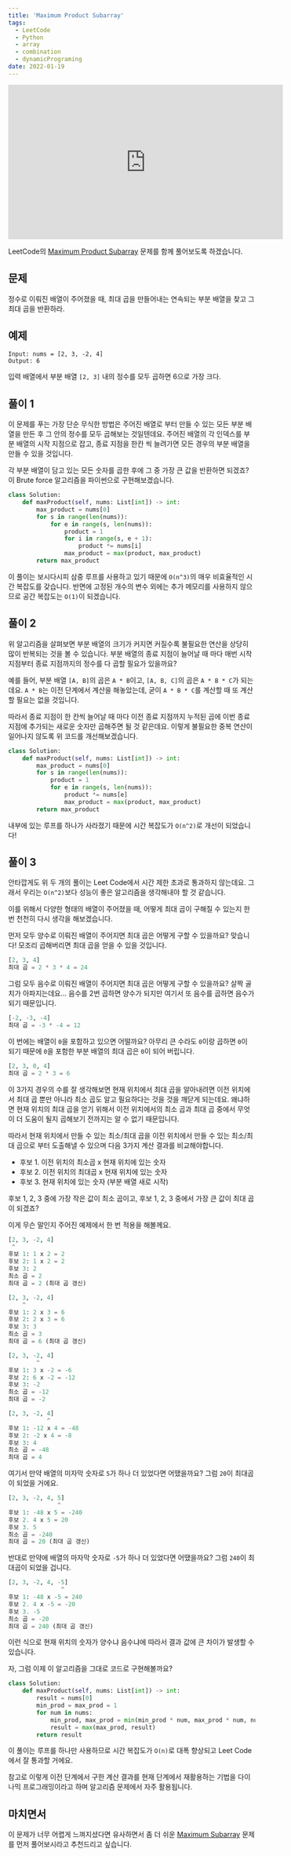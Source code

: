 ```yaml
---
title: 'Maximum Product Subarray'
tags:
  - LeetCode
  - Python
  - array
  - combination
  - dynamicPrograming
date: 2022-01-19
---
```


<iframe width="560" height="315" src="https://www.youtube.com/embed/m13hRkeISS8" title="YouTube video player" frameborder="0" allow="accelerometer; autoplay; clipboard-write; encrypted-media; gyroscope; picture-in-picture; web-share" allowfullscreen></iframe>

LeetCode의 [Maximum Product Subarray](https://leetcode.com/problems/maximum-product-subarray/) 문제를 함께 풀어보도록 하겠습니다.

## 문제

정수로 이뤄진 배열이 주어졌을 때, 최대 곱을 만들어내는 연속되는 부분 배열을 찾고 그 최대 곱을 반환하라.

## 예제

```
Input: nums = [2, 3, -2, 4]
Output: 6
```

입력 배열에서 부분 배열 `[2, 3]` 내의 정수를 모두 곱하면 6으로 가장 크다.

## 풀이 1

이 문제를 푸는 가장 단순 무식한 방법은 주어진 배열로 부터 만들 수 있는 모든 부분 배열을 만든 후 그 안의 정수를 모두 곱해보는 것일텐데요.
주어진 배열의 각 인덱스를 부분 배열의 시작 지점으로 잡고, 종료 지점을 한칸 씩 늘려가면 모든 경우의 부분 배열을 만들 수 있을 것입니다.

각 부분 배열이 담고 있는 모든 숫자를 곱한 후에 그 중 가장 큰 값을 반환하면 되겠죠?
이 Brute force 알고리즘을 파이썬으로 구현해보겠습니다.

```py
class Solution:
    def maxProduct(self, nums: List[int]) -> int:
        max_product = nums[0]
        for s in range(len(nums)):
            for e in range(s, len(nums)):
                product = 1
                for i in range(s, e + 1):
                    product *= nums[i]
                max_product = max(product, max_product)
        return max_product
```

이 풀이는 보시다시피 삼중 루프를 사용하고 있기 때문에 `O(n^3)`의 매우 비효율적인 시간 복잡도를 갖습니다.
반면에 고정된 개수의 변수 외에는 추가 메모리를 사용하지 않으므로 공간 복잡도는 `O(1)`이 되겠습니다.

## 풀이 2

위 알고리즘을 살펴보면 부분 배열의 크기가 커지면 커질수록 불필요한 연산을 상당히 많이 반복되는 것을 볼 수 있습니다.
부분 배열의 종료 지점이 늘어날 때 마다 매번 시작 지점부터 종료 지점까지의 정수를 다 곱할 필요가 있을까요?

예를 들어, 부분 배열 `[A, B]`의 곱은 `A * B`이고, `[A, B, C]`의 곱은 `A * B * C`가 되는데요.
`A * B`는 이전 단계에서 계산을 해놓았는데, 굳이 `A * B * C`를 계산할 때 또 계산할 필요는 없을 것입니다.

따라서 종료 지점이 한 칸씩 늘어날 때 마다 이전 종료 지점까지 누적된 곱에 이번 종료 지점에 추가되는 새로운 숫자만 곱해주면 될 것 같은데요.
이렇게 불필요한 중복 연산이 일어나지 않도록 위 코드를 개선해보겠습니다.

```py
class Solution:
    def maxProduct(self, nums: List[int]) -> int:
        max_product = nums[0]
        for s in range(len(nums)):
            product = 1
            for e in range(s, len(nums)):
                product *= nums[e]
                max_product = max(product, max_product)
        return max_product
```

내부에 있는 루프를 하나가 사라졌기 때문에 시간 복잡도가 `O(n^2)`로 개선이 되었습니다!

## 풀이 3

안타깝게도 위 두 개의 풀이는 Leet Code에서 시간 제한 초과로 통과하지 않는데요.
그래서 우리는 `O(n^2)`보다 성능이 좋은 알고리즘을 생각해내야 할 것 같습니다.

이를 위해서 다양한 형태의 배열이 주어졌을 때, 어떻게 최대 곱이 구해질 수 있는지 한 번 천천히 다시 생각을 해보겠습니다.

먼저 모두 양수로 이뤄진 배열이 주어지면 최대 곱은 어떻게 구할 수 있을까요?
맞습니다! 모조리 곱해버리면 최대 곱을 얻을 수 있을 것입니다.

```py
[2, 3, 4]
최대 곱 = 2 * 3 * 4 = 24
```

그럼 모두 음수로 이뤄진 배열이 주어지면 최대 곱은 어떻게 구할 수 있을까요?
살짝 골치가 아파지는데요... 음수를 2번 곱하면 양수가 되지만 여기서 또 음수를 곱하면 음수가 되기 때문입니다.

```py
[-2, -3, -4]
최대 곱 = -3 * -4 = 12
```

이 번에는 배열이 `0`을 포함하고 있으면 어떨까요?
아무리 큰 수라도 `0`이랑 곱하면 `0`이 되기 때문에 `0`을 포함한 부분 배열의 최대 곱은 `0`이 되어 버립니다.

```py
[2, 3, 0, 4]
최대 곱 = 2 * 3 = 6
```

이 3가지 경우의 수를 잘 생각해보면 현재 위치에서 최대 곱을 알아내려면 이전 위치에서 최대 곱 뿐만 아니라 최소 곱도 알고 필요하다는 것을 것을 깨닫게 되는데요.
왜냐하면 현재 위치의 최대 곱을 얻기 위해서 이전 위치에서의 최소 곱과 최대 곱 중에서 무엇이 더 도움이 될지 곱해보기 전까지는 알 수 없기 때문입니다.

따라서 현재 위치에서 만들 수 있는 최소/최대 곱을 이전 위치에서 만들 수 있는 최소/최대 곱으로 부터 도출해낼 수 있으며 다음 3가지 계산 결과를 비교해야합니다.

- 후보 1. 이전 위치의 최소곱 x 현재 위치에 있는 숫자
- 후보 2. 이전 위치의 최대곱 x 현재 위치에 있는 숫자
- 후보 3. 현재 위치에 있는 숫자 (부분 배열 새로 시작)

후보 1, 2, 3 중에 가장 작은 값이 최소 곱이고, 후보 1, 2, 3 중에서 가장 큰 값이 최대 곱이 되겠죠?

이게 무슨 말인지 주어진 예제에서 한 번 적용을 해볼께요.

```py
[2, 3, -2, 4]
 ^
후보 1: 1 x 2 = 2
후보 2: 1 x 2 = 2
후보 3: 2
최소 곱 = 2
최대 곱 = 2 (최대 곱 갱신)
```

```py
[2, 3, -2, 4]
    ^
후보 1: 2 x 3 = 6
후보 2: 2 x 3 = 6
후보 3: 3
최소 곱 = 3
최대 곱 = 6 (최대 곱 갱신)
```

```py
[2, 3, -2, 4]
        ^
후보 1: 3 x -2 = -6
후보 2: 6 x -2 = -12
후보 3: -2
최소 곱 = -12
최대 곱 = -2
```

```py
[2, 3, -2, 4]
           ^
후보 1: -12 x 4 = -48
후보 2: -2 x 4 = -8
후보 3: 4
최소 곱 = -48
최대 곱 = 4
```

여기서 만약 배열의 미자막 숫자로 `5`가 하나 더 있었다면 어땠을까요?
그럼 `20`이 최대곱이 되었을 거에요.

```py
[2, 3, -2, 4, 5]
              ^
후보 1: -48 x 5 = -240
후보 2. 4 x 5 = 20
후보 3. 5
최소 곱 = -240
최대 곱 = 20 (최대 곱 갱신)
```

반대로 만약에 배열의 마자막 숫자로 `-5`가 하나 더 있었다면 어땠을까요?
그럼 `240`이 최대곱이 되었을 겁니다.

```py
[2, 3, -2, 4, -5]
               ^
후보 1: -48 x -5 = 240
후보 2. 4 x -5 = -20
후보 3. -5
최소 곱 = -20
최대 곱 = 240 (최대 곱 갱신)
```

이런 식으로 현재 위치의 숫자가 양수냐 음수냐에 따라서 결과 값에 큰 차이가 발생할 수 있습니다.

자, 그럼 이제 이 알고리즘을 그대로 코드로 구현해볼까요?

```py
class Solution:
    def maxProduct(self, nums: List[int]) -> int:
        result = nums[0]
        min_prod = max_prod = 1
        for num in nums:
            min_prod, max_prod = min(min_prod * num, max_prod * num, num), max(min_prod * num, max_prod * num, num)
            result = max(max_prod, result)
        return result
```

이 풀이는 루프를 하나만 사용하므로 시간 복잡도가 `O(n)`로 대폭 향상되고 Leet Code에서 잘 통과할 거에요.

참고로 이렇게 이전 단계에서 구한 계산 결과를 현재 단계에서 재활용하는 기법을 다이나믹 프로그래밍이라고 하며 알고리즘 문제에서 자주 활용됩니다.

## 마치면서

이 문제가 너무 어렵게 느껴지셨다면 유사하면서 좀 더 쉬운 [Maximum Subarray](/problems/maximum-subarray) 문제를 먼저 풀어보시라고 추천드리고 싶습니다.
